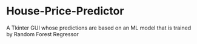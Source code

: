 # House-Price-Predictor
A Tkinter GUI whose predictions are based on an ML model that is trained by Random Forest Regressor 
